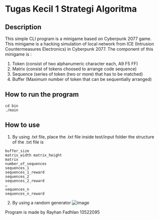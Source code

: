 # Tugas Kecil 1 Strategi Algoritma

## Description
This simple CLI program is a minigame based on Cyberpunk 2077 game. This  minigame is a hacking simulation of local network from ICE (Intrusion Countermeasures Electronics) in Cyberpunk 2077. The component of this minigame is :
1. Token (consist of two alphanumeric character each, A9 F5 FF)
2. Matrix (consist of tokens choosed to arrange code sequence)
3. Sequence (series of token (two or more) that has to be matched)
4. Buffer (Maximum number of token that can be sequentially arranged)

## How to run the program
```
cd bin
./main
```
## How to use

1. By using .txt file, place the .txt file inside test/input folder
the structure of the .txt file is
```
buffer_size
matrix_width matrix_height
matrix
number_of_sequences
sequences_1
sequences_1_reward
sequences_2
sequences_2_reward
…
sequences_n
sequences_n_reward
```

2. By using a random generator
![image](https://github.com/RayhanFadhlan/Tucil1_13522095/assets/65324331/2f4e7895-33ac-4212-8666-621e7c89d944)


Program is made by
Rayhan Fadhlan
13522095

